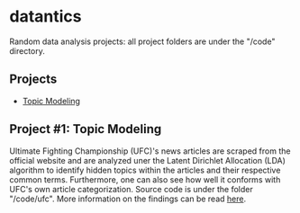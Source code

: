 # datantics
Random data analysis projects: all project folders are under the "/code" directory.

## Projects
- [Topic Modeling](#project-1-topic-modeling)

## Project #1: Topic Modeling
Ultimate Fighting Championship (UFC)'s news articles are scraped from the official website and are analyzed uner the Latent Dirichlet Allocation (LDA) algorithm to identify hidden topics within the articles and their respective common terms. Furthermore, one can also see how well it conforms with UFC's own article categorization. Source code is under the folder "/code/ufc". More information on the findings can be read [here](https://medium.com/@pradhanang.sanjiv/topic-modeling-on-ufc-news-articles-with-latent-dirichlet-allocation-lda-73ea30e4516a).